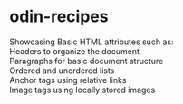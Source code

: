 # odin-recipes
Showcasing Basic HTML attributes such as:  
Headers to organize the document  
Paragraphs for basic document structure  
Ordered and unordered lists  
Anchor tags using relative links  
Image tags using locally stored images  
